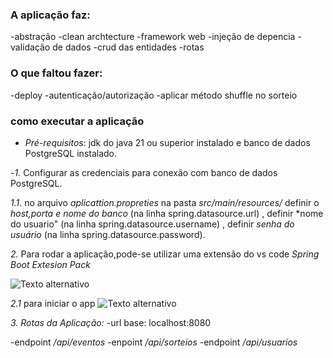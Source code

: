 ### A aplicação faz:
-abstração
-clean archtecture
-framework web
-injeção de depencia
-validação de dados
-crud das entidades
-rotas 

### O que faltou fazer:
-deploy
-autenticação/autorização
-aplicar método shuffle no sorteio



### como executar a aplicação 

- *Pré-requisitos*: jdk do java 21 ou superior instalado e banco de dados PostgreSQL instalado.


-*1.* Configurar as credenciais para conexão com banco de dados PostgreSQL.

*1.1*. no arquivo *aplicattion.propreties* na pasta  *src/main/resources/* definir o *host,porta e nome do banco* (na linha spring.datasource.url) , definir *nome do usuario" (na linha spring.datasource.username) , definir *senha do usuário* (na linha spring.datasource.password).



*2.* Para rodar a aplicação,pode-se utilizar uma extensão do vs code *Spring Boot Extesion Pack*

![Texto alternativo](https://drive.google.com/file/d/1d5xfcwHAFwlpm_q7eZhM5n_VZFE5JWHD/view?usp=drivesdk "Título opcional")

*2.1* para iniciar o app
![Texto alternativo](https://drive.google.com/file/d/1dFi-ty5F4-vbgno8N92ThQFI9ivzrmPX/view?usp=drivesdk  "Título opcional")


*3. Rotas da Aplicação:*
-url base: localhost:8080

-endpoint */api/eventos* 
-enpoint  */api/sorteios* 
-endpoint */api/usuarios*






